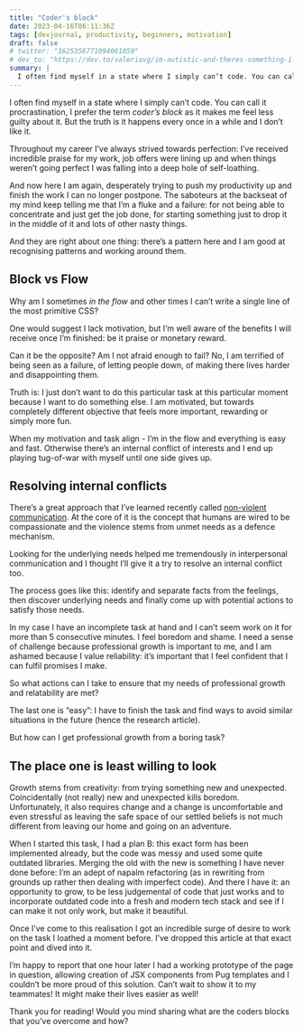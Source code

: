 ```yaml
---
title: "Coder's block"
date: 2023-04-16T06:11:36Z
tags: [devjournal, productivity, beginners, motivation]
draft: false
# twitter: "1625356771094061059"
# dev_to: "https://dev.to/valeriavg/im-autistic-and-theres-something-i-want-to-do-with-it-3n1k"
summary: |
  I often find myself in a state where I simply can’t code. You can call it procrastination, I prefer the term "coder’s block" as it makes me feel less guilty about it. But the truth is it happens every once in a while and I don’t like it.
---
```


I often find myself in a state where I simply can’t code. You can call it procrastination, I prefer the term *coder’s block* as it makes me feel less guilty about it. But the truth is it happens every once in a while and I don’t like it.

Throughout my career I’ve always strived towards perfection: I’ve received incredible praise for my work, job offers were lining up and when things weren’t going perfect I was falling into a deep hole of self-loathing.

And now here I am again, desperately trying to push my productivity up and finish the work I can no longer postpone. The saboteurs at the backseat of my mind keep telling me that I’m a fluke and a failure: for not being able to concentrate and just get the job done, for starting something just to drop it in the middle of it and lots of other nasty things.

And they are right about one thing: there’s a pattern here and I am good at recognising patterns and working around them.

## Block vs Flow

Why am I sometimes *in the flow* and other times I can’t write a single line of the most primitive CSS? 

One would suggest I lack motivation, but I’m well aware of the benefits I will receive once I’m finished: be it praise or monetary reward.

Can it be the opposite? Am I not afraid enough to fail? No, I am terrified of being seen as a failure, of letting people down, of making there lives harder and disappointing them.

Truth is: I just don’t want to do this particular task at this particular moment because I want to do something else. I am motivated, but towards completely different objective that feels more important, rewarding or simply more fun.

When my motivation and task align - I’m in the flow and everything is easy and fast. Otherwise there’s an internal conflict of interests and I end up playing tug-of-war with myself until one side gives up.

## Resolving internal conflicts

There’s a great approach that I’ve learned recently called [non-violent communication](https://en.m.wikipedia.org/wiki/Nonviolent_Communication). At the core of it is the concept that humans are wired to be compassionate and the violence stems from unmet needs as a defence mechanism.

Looking for the underlying needs helped me tremendously in interpersonal communication and I thought I’ll give it a try to resolve an internal conflict too.

The process goes like this: identify and separate facts from the feelings, then discover underlying needs and finally come up with potential actions to satisfy those needs.

In my case I have an incomplete task at hand and I can’t seem work on it for more than 5 consecutive minutes. I feel boredom and shame. I need a sense of challenge because professional growth is important to me, and I am ashamed because I value reliability: it’s important that I feel confident that I can fulfil promises I make.

So what actions can I take to ensure that my needs of professional growth and relatability are met?

The last one is “easy”: I have to finish the task and find ways to avoid similar situations in the future (hence the research article).

But how can I get professional growth from a boring task?

## The place one is least willing to look

Growth stems from creativity: from trying something new and unexpected. Coincidentally (not really) new and unexpected kills boredom. Unfortunately, it also requires change and a change is uncomfortable and even stressful as leaving the safe space of our settled beliefs is not much different from leaving our home and going on an adventure.

When I started this task, I had a plan B: this exact form has been implemented already, but the code was messy and used some quite outdated libraries. Merging the old with the new is something I have never done before: I’m an adept of napalm refactoring (as in rewriting from grounds up rather then dealing with imperfect code). And there I have it: an opportunity to grow, to be less judgemental of code that just works and to incorporate outdated code into a fresh and modern tech stack and see if I can make it not only work, but make it beautiful.

Once I’ve come to this realisation I got an incredible surge of desire to work on the task I loathed a moment before. I’ve dropped this article at that exact point and dived into it.

I’m happy to report that one hour later I had a working prototype of the page in question, allowing creation of JSX components from Pug templates and I couldn’t be more proud of this solution. Can’t wait to show it to my teammates! It might make their lives easier as well!

Thank you for reading! Would you mind sharing what are the coders blocks that you’ve overcome and how?
